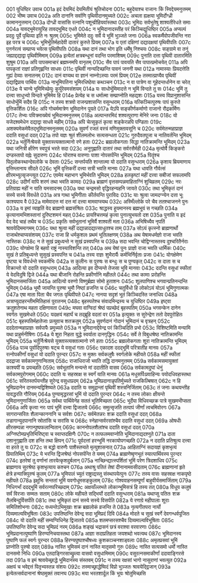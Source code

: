 001	युधिष्ठिर उवाच
001a	इदं देयमिदं देयमितीयं श्रुतिचोदना
001c	बहुदेयाश्च राजानः किं स्विद्देयमनुत्तमम्
002	भीष्म उवाच
002a	अति दानानि सर्वाणि पृथिवीदानमुच्यते
002c	अचला ह्यक्षया भूमिर्दोग्ध्री कामाननुत्तमान्
003a	दोग्ध्री वासांसि रत्नानि पशून्व्रीहियवांस्तथा
003c	भूमिदः सर्वभूतेषु शाश्वतीरेधते समाः
004a	यावद्भूमेरायुरिह तावद्भूमिद एधते
004c	न भूमिदानादस्तीह परं किञ्चिद्युधिष्ठिर
005a	अप्यल्पं प्रददुः पूर्वे पृथिव्या इति नः श्रुतम्
005c	भूमिमेते ददुः सर्वे ये भूमिं भुञ्जते जनाः
006a	स्वकर्मैवोपजीवन्ति नरा इह परत्र च
006c	भूमिर्भूतिर्महादेवी दातारं कुरुते प्रियम्
007a	य एतां दक्षिणां दद्यादक्षयां पृथिवीपतिः
007c	पुनर्नरत्वं सम्प्राप्य भवेत्स पृथिवीपतिः
008a	यथा दानं तथा भोग इति धर्मेषु निश्चयः
008c	सङ्ग्रामे वा तनुं जह्याद्दद्याद्वा पृथिवीमिमाम्
009a	इत्येतां क्षत्रबन्धूनां वदन्ति परमाशिषम्
009c	पुनाति दत्ता पृथिवी दातारमिति शुश्रुम
010a	अपि पापसमाचारं ब्रह्मघ्नमपि वानृतम्
010c	सैव पापं पावयति सैव पापात्प्रमोचयेत्
011a	अपि पापकृतां राज्ञां प्रतिगृह्णन्ति साधवः
011c	पृथिवीं नान्यदिच्छन्ति पावनं जननी यथा
012a	नामास्याः प्रियदत्तेति गुह्यं देव्याः सनातनम्
012c	दानं वाप्यथ वा ज्ञानं नाम्नोऽस्याः परमं प्रियम्
012e	तस्मात्प्राप्यैव पृथिवीं दद्याद्विप्राय पार्थिवः
013a	नाभूमिपतिना भूमिरधिष्ठेया कथञ्चन
013c	न वा पात्रेण वा गूहेदन्तर्धानेन वा चरेत्
013e	ये चान्ये भूमिमिच्छेयुः कुर्युरेवमसंशयम्
014a	यः साधोर्भूमिमादत्ते न भूमिं विन्दते तु सः
014c	भूमिं तु दत्त्वा साधुभ्यो विन्दते भूमिमेव हि
014e	प्रेत्येह च स धर्मात्मा सम्प्राप्नोति महद्यशः
015a	यस्य विप्रानुशासन्ति साधोर्भूमिं सदैव हि
015c	न तस्य शत्रवो राजन्प्रशासन्ति वसुन्धराम्
016a	यत्किञ्चित्पुरुषः पापं कुरुते वृत्तिकर्शितः
016c	अपि गोचर्ममात्रेण भूमिदानेन पूयते
017a	येऽपि सङ्कीर्णकर्माणो राजानो रौद्रकर्मिणः
017c	तेभ्यः पवित्रमाख्येयं भूमिदानमनुत्तमम्
018a	अल्पान्तरमिदं शश्वत्पुराणा मेनिरे जनाः
018c	यो यजेदश्वमेधेन दद्याद्वा साधवे महीम्
019a	अपि चेत्सुकृतं कृत्वा शङ्केरन्नपि पण्डिताः
019c	अशक्यमेकमेवैतद्भूमिदानमनुत्तमम्
020a	सुवर्णं रजतं वस्त्रं मणिमुक्तावसूनि च
020c	सर्वमेतन्महाप्राज्ञ ददाति वसुधां ददत्
021a	तपो यज्ञः श्रुतं शीलमलोभः सत्यसन्धता
021c	गुरुदैवतपूजा च नातिवर्तन्ति भूमिदम्
022a	भर्तुर्निःश्रेयसे युक्तास्त्यक्तात्मानो रणे हताः
022c	ब्रह्मलोकगताः सिद्धा नातिक्रामन्ति भूमिदम्
023a	यथा जनित्री क्षीरेण स्वपुत्रं भरते सदा
023c	अनुगृह्णाति दातारं तथा सर्वरसैर्मही
024a	मृत्योर्वै किङ्करो दण्डस्तापो वह्नेः सुदारुणः
024c	घोराश्च वारुणाः पाशा नोपसर्पन्ति भूमिदम्
025a	पितॄंश्च पितृलोकस्थान्देवलोके च देवताः
025c	सन्तर्पयति शान्तात्मा यो ददाति वसुन्धराम्
026a	कृशाय म्रियमाणाय वृत्तिम्लानाय सीदते
026c	भूमिं वृत्तिकरीं दत्त्वा सत्री भवति मानवः
027a	यथा धावति गौर्वत्सं क्षीरमभ्युत्सृजन्त्युत
027c	एवमेव महाभाग भूमिर्भवति भूमिदम्
028a	हलकृष्टां महीं दत्त्वा सबीजां सफलामपि
028c	उदीर्णं वापि शरणं तथा भवति कामदः
029a	ब्राह्मणं वृत्तसम्पन्नमाहिताग्निं शुचिव्रतम्
029c	नरः प्रतिग्राह्य महीं न याति यमसादनम्
030a	यथा चन्द्रमसो वृद्धिरहन्यहनि जायते
030c	तथा भूमिकृतं दानं सस्ये सस्ये विवर्धते
031a	अत्र गाथा भूमिगीताः कीर्तयन्ति पुराविदः
031c	याः श्रुत्वा जामदग्न्येन दत्ता भूः काश्यपाय वै
032a	मामेवादत्त मां दत्त मां दत्त्वा मामवाप्स्यथ
032c	अस्मिँल्लोके परे चैव ततश्चाजनने पुनः
033a	य इमां व्याहृतिं वेद ब्राह्मणो ब्रह्मसंश्रितः
033c	श्राद्धस्य हूयमानस्य ब्रह्मभूयं स गच्छति
034a	कृत्यानामभिशस्तानां दुरिष्टशमनं महत्
034c	प्रायश्चित्तमहं कृत्वा पुनात्युभयतो दश
035a	पुनाति य इदं वेद वेद चाहं तथैव च
035c	प्रकृतिः सर्वभूतानां भूमिर्वै शाश्वती मता
036a	अभिषिच्यैव नृपतिं श्रावयेदिममागमम्
036c	यथा श्रुत्वा महीं दद्यान्नादद्यात्साधुतश्च ताम्
037a	सोऽयं कृत्स्नो ब्राह्मणार्थो राजार्थश्चाप्यसंशयम्
037c	राजा हि धर्मकुशलः प्रथमं भूतिलक्षणम्
038a	अथ येषामधर्मज्ञो राजा भवति नास्तिकः
038c	न ते सुखं प्रबुध्यन्ते न सुखं प्रस्वपन्ति च
039a	सदा भवन्ति चोद्विग्नास्तस्य दुश्चरितैर्नराः
039c	योगक्षेमा हि बहवो राष्ट्रं नास्याविशन्ति तत्
040a	अथ येषां पुनः प्राज्ञो राजा भवति धार्मिकः
040c	सुखं ते प्रतिबुध्यन्ते सुसुखं प्रस्वपन्ति च
041a	तस्य राज्ञः शुभैरार्यैः कर्मभिर्निर्वृताः प्रजाः
041c	योगक्षेमेण वृष्ट्या च विवर्धन्ते स्वकर्मभिः
042a	स कुलीनः स पुरुषः स बन्धुः स च पुण्यकृत्
042c	स दाता स च विक्रान्तो यो ददाति वसुन्धराम्
043a	आदित्या इव दीप्यन्ते तेजसा भुवि मानवाः
043c	ददन्ति वसुधां स्फीतां ये वेदविदुषि द्विजे
044a	यथा बीजानि रोहन्ति प्रकीर्णानि महीतले
044c	तथा कामाः प्ररोहन्ति भूमिदानसमार्जिताः
045a	आदित्यो वरुणो विष्णुर्ब्रह्मा सोमो हुताशनः
045c	शूलपाणिश्च भगवान्प्रतिनन्दन्ति भूमिदम्
046a	भूमौ जायन्ति पुरुषा भूमौ निष्ठां व्रजन्ति च
046c	चतुर्विधो हि लोकोऽयं योऽयं भूमिगुणात्मकः
047a	एषा माता पिता चैव जगतः पृथिवीपते
047c	नानया सदृशं भूतं किञ्चिदस्ति जनाधिप
048a	अत्राप्युदाहरन्तीममितिहासं पुरातनम्
048c	बृहस्पतेश्च संवादमिन्द्रस्य च युधिष्ठिर
049a	इष्ट्वा क्रतुशतेनाथ महता दक्षिणावता
049c	मघवा वाग्विदां श्रेष्ठं पप्रच्छेदं बृहस्पतिम्
050a	भगवन्केन दानेन स्वर्गतः सुखमेधते
050c	यदक्षयं महार्घं च तद्ब्रूहि वदतां वर
051a	इत्युक्तः स सुरेन्द्रेण ततो देवपुरोहितः
051c	बृहस्पतिर्महातेजाः प्रत्युवाच शतक्रतुम्
052a	सुवर्णदानं गोदानं भूमिदानं च वृत्रहन्
052c	दददेतान्महाप्राज्ञः सर्वपापैः प्रमुच्यते
053a	न भूमिदानाद्देवेन्द्र परं किञ्चिदिति प्रभो
053c	विशिष्टमिति मन्यामि यथा प्राहुर्मनीषिणः
054a	ये शूरा निहता युद्धे स्वर्याता दानगृद्धिनः
054c	सर्वे ते विबुधश्रेष्ठ नातिक्रामन्ति भूमिदम्
055a	भर्तुर्निःश्रेयसे युक्तास्त्यक्तात्मानो रणे हताः
055c	ब्रह्मलोकगताः शूरा नातिक्रामन्ति भूमिदम्
056a	पञ्च पूर्वादिपुरुषाः षट्च ये वसुधां गताः
056c	एकादश ददद्भूमिं परित्रातीह मानवः
057a	रत्नोपकीर्णां वसुधां यो ददाति पुरन्दर
057c	स मुक्तः सर्वकलुषैः स्वर्गलोके महीयते
058a	महीं स्फीतां ददद्राजा सर्वकामगुणान्विताम्
058c	राजाधिराजो भवति तद्धि दानमनुत्तमम्
059a	सर्वकामसमायुक्तां काश्यपीं यः प्रयच्छति
059c	सर्वभूतानि मन्यन्ते मां ददातीति वासव
060a	सर्वकामदुघां धेनुं सर्वकामपुरोगमाम्
060c	ददाति यः सहस्राक्ष स स्वर्गं याति मानवः
061a	मधुसर्पिःप्रवाहिन्यः पयोदधिवहास्तथा
061c	सरितस्तर्पयन्तीह सुरेन्द्र वसुधाप्रदम्
062a	भूमिप्रदानान्नृपतिर्मुच्यते राजकिल्बिषात्
062c	न हि भूमिप्रदानेन दानमन्यद्विशिष्यते
063a	ददाति यः समुद्रान्तां पृथिवीं शस्त्रनिर्जिताम्
063c	तं जनाः कथयन्तीह यावद्धरति गौरियम्
064a	पुण्यामृद्धरसां भूमिं यो ददाति पुरन्दर
064c	न तस्य लोकाः क्षीयन्ते भूमिदानगुणार्जिताः
065a	सर्वथा पार्थिवेनेह सततं भूतिमिच्छता
065c	भूर्देया विधिवच्छक्र पात्रे सुखमभीप्सता
066a	अपि कृत्वा नरः पापं भूमिं दत्त्वा द्विजातये
066c	समुत्सृजति तत्पापं जीर्णां त्वचमिवोरगः
067a	सागरान्सरितः शैलान्काननानि च सर्वशः
067c	सर्वमेतन्नरः शक्र ददाति वसुधां ददत्
068a	तडागान्युदपानानि स्रोतांसि च सरांसि च
068c	स्नेहान्सर्वरसांश्चैव ददाति वसुधां ददत्
069a	ओषधीः क्षीरसम्पन्ना नगान्पुष्पफलान्वितान्
069c	काननोपलशैलांश्च ददाति वसुधां ददत्
070a	अग्निष्टोमप्रभृतिभिरिष्ट्वा च स्वाप्तदक्षिणैः
070c	न तत्फलमवाप्नोति भूमिदानाद्यदश्नुते
071a	दाता दशानुगृह्णाति दश हन्ति तथा क्षिपन्
071c	पूर्वदत्तां हरन्भूमिं नरकायोपगच्छति
072a	न ददाति प्रतिश्रुत्य दत्त्वा वा हरते तु यः
072c	स बद्धो वारुणैः पाशैस्तप्यते मृत्युशासनात्
073a	आहिताग्निं सदायज्ञं कृशभृत्यं प्रियातिथिम्
073c	ये भरन्ति द्विजश्रेष्ठं नोपसर्पन्ति ते यमम्
074a	ब्राह्मणेष्वृणभूतं स्यात्पार्थिवस्य पुरन्दर
074c	इतरेषां तु वर्णानां तारयेत्कृशदुर्बलान्
075a	नाच्छिन्द्यात्स्पर्शितां भूमिं परेण त्रिदशाधिप
075c	ब्राह्मणाय सुरश्रेष्ठ कृशभृत्याय कश्चन
076a	अथाश्रु पतितं तेषां दीनानामवसीदताम्
076c	ब्राह्मणानां हृते क्षेत्रे हन्यात्त्रिपुरुषं कुलम्
077a	भूमिपालं च्युतं राष्ट्राद्यस्तु संस्थापयेत्पुनः
077c	तस्य वासः सहस्राक्ष नाकपृष्ठे महीयते
078a	इक्षुभिः सन्ततां भूमिं यवगोधूमसङ्कुलाम्
078c	गोश्ववाहनसम्पूर्णां बाहुवीर्यसमार्जिताम्
079a	निधिगर्भां ददद्भूमिं सर्वरत्नपरिच्छदाम्
079c	अक्षयाँल्लभते लोकान्भूमिसत्रं हि तस्य तत्
080a	विधूय कलुषं सर्वं विरजाः सम्मतः सताम्
080c	लोके महीयते सद्भिर्यो ददाति वसुन्धराम्
081a	यथाप्सु पतितः शक्र तैलबिन्दुर्विसर्पति
081c	तथा भूमिकृतं दानं सस्ये सस्ये विसर्पति
082a	ये रणाग्रे महीपालाः शूराः समितिशोभनाः
082c	वध्यन्तेऽभिमुखाः शक्र ब्रह्मलोकं व्रजन्ति ते
083a	नृत्यगीतपरा नार्यो दिव्यमाल्यविभूषिताः
083c	उपतिष्ठन्ति देवेन्द्र सदा भूमिप्रदं दिवि
084a	मोदते च सुखं स्वर्गे देवगन्धर्वपूजितः
084c	यो ददाति महीं सम्यग्विधिनेह द्विजातये
085a	शतमप्सरसश्चैव दिव्यमाल्यविभूषिताः
085c	उपतिष्ठन्ति देवेन्द्र सदा भूमिप्रदं नरम्
086a	शङ्खं भद्रासनं छत्रं वराश्वा वरवारणाः
086c	भूमिप्रदानात्पुष्पाणि हिरण्यनिचयास्तथा
087a	आज्ञा सदाप्रतिहता जयशब्दो भवत्यथ
087c	भूमिदानस्य पुष्पाणि फलं स्वर्गः पुरन्दर
088a	हिरण्यपुष्पाश्चौषध्यः कुशकाञ्चनशाड्वलाः
088c	अमृतप्रसवां भूमिं प्राप्नोति पुरुषो ददत्
089a	नास्ति भूमिसमं दानं नास्ति मातृसमो गुरुः
089c	नास्ति सत्यसमो धर्मो नास्ति दानसमो निधिः
090a	एतदाङ्गिरसाच्छ्रुत्वा वासवो वसुधामिमाम्
090c	वसुरत्नसमाकीर्णां ददावाङ्गिरसे तदा
091a	य इमं श्रावयेच्छ्राद्धे भूमिदानस्य संस्तवम्
091c	न तस्य रक्षसां भागो नासुराणां भवत्युत
092a	अक्षयं च भवेद्दत्तं पितृभ्यस्तन्न संशयः
092c	तस्माच्छ्राद्धेष्विदं विप्रो भुञ्जतः श्रावयेद्द्विजान्
093a	इत्येतत्सर्वदानानां श्रेष्ठमुक्तं तवानघ
093c	मया भरतशार्दूल किं भूयः श्रोतुमिच्छसि
